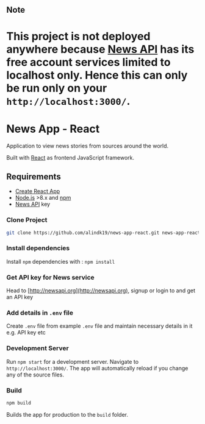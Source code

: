 ## Note

# This project is not deployed anywhere because [News API](https://newsapi.org/) has its free account services limited to localhost only. Hence this can only be run only on your `http://localhost:3000/`.

# News App - React

Application to view news stories from sources around the world.

Built with [React](https://reactjs.org/) as frontend JavaScript framework.

## Requirements

- [Create React App](https://github.com/facebook/create-react-app)
- [Node.js](https://nodejs.org/en/) >8.x and [npm](https://www.npmjs.com/)
- [News API](https://newsapi.org/) key

### Clone Project

```sh
git clone https://github.com/alindk19/news-app-react.git news-app-react
```

### Install dependencies

Install `npm` dependencies with :
`npm install`

### Get API key for News service

Head to [http://newsapi.org](http://newsapi.org), signup or login to and get an API key

### Add details in `.env` file

Create `.env` file from example `.env` file and maintain necessary details in it e.g. API key etc

### Development Server

Run `npm start` for a development server. Navigate to `http://localhost:3000/`. The app will automatically reload if you change any of the source files.

### Build

```sh
npm build
```

Builds the app for production to the `build` folder.
